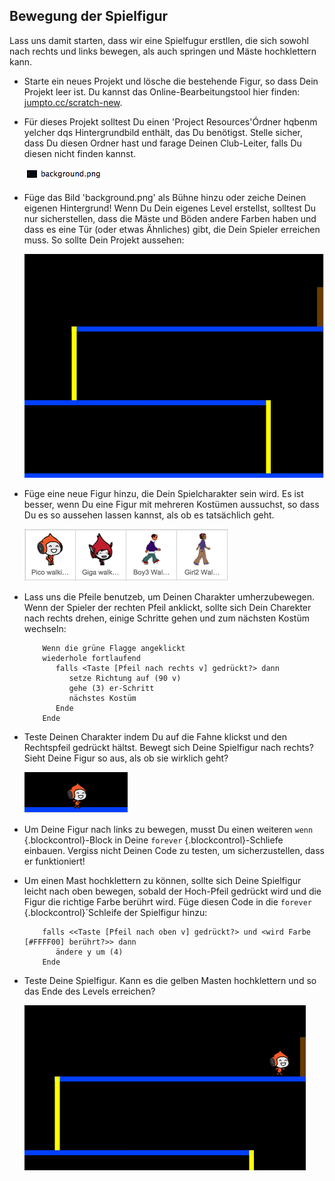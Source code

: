 ## Bewegung der Spielfigur

Lass uns damit starten, dass wir eine Spielfugur erstllen, die sich sowohl nach rechts und links bewegen, als auch springen und Mäste hochklettern kann.

+ Starte ein neues Projekt und lösche die bestehende Figur, so dass Dein Projekt leer ist. Du kannst das Online-Bearbeitungstool hier finden: <a href="http://jumpto.cc/scratch-new">jumpto.cc/scratch-new</a>.

+ Für dieses Projekt solltest Du einen 'Project Resources'Órdner hqbenm yelcher dqs Hintergrundbild enthält, das Du benötigst. Stelle sicher, dass Du diesen Ordner hast und farage Deinen Club-Leiter, falls Du diesen nicht finden kannst.

	![screenshot](images/dodge-resources.png)

+ Füge das Bild 'background.png' als Bühne hinzu oder zeiche Deinen eigenen Hintergrund! Wenn Du Dein eigenes Level erstellst, solltest Du nur sicherstellen, dass die Mäste und Böden andere Farben haben und dass es eine Tür (oder etwas Ähnliches) gibt, die Dein Spieler erreichen muss. So sollte Dein Projekt aussehen:

	![screenshot](images/dodge-background.png)

+ Füge eine neue Figur hinzu, die Dein Spielcharakter sein wird. Es ist besser, wenn Du eine Figur mit mehreren Kostümen aussuchst, so dass Du es so aussehen lassen kannst, als ob es tatsächlich geht.

	![screenshot](images/dodge-characters.png)

+ Lass uns die Pfeile benutzeb, um Deinen Charakter umherzubewegen. Wenn der Spieler der rechten Pfeil anklickt, sollte sich Dein Charekter nach rechts drehen, einige Schritte gehen und zum nächsten Kostüm wechseln:

	```blocks
		Wenn die grüne Flagge angeklickt
		wiederhole fortlaufend
		   falls <Taste [Pfeil nach rechts v] gedrückt?> dann
		      setze Richtung auf (90 v)
		      gehe (3) er-Schritt
		      nächstes Kostüm
		   Ende
		Ende
	```

+ Teste Deinen Charakter indem Du auf die Fahne klickst und den Rechtspfeil gedrückt hältst. Bewegt sich Deine Spielfigur nach rechts? Sieht Deine Figur so aus, als ob sie wirklich geht?

	![screenshot](images/dodge-walking.png)

+ Um Deine Figur nach links zu bewegen, musst Du einen weiteren `wenn` {.blockcontrol}-Block in Deine `forever` {.blockcontrol}-Schliefe einbauen. Vergiss nicht Deinen Code zu testen, um sicherzustellen, dass er funktioniert!

+ Um einen Mast hochklettern zu können, sollte sich Deine Spielfigur leicht nach oben bewegen, sobald der Hoch-Pfeil gedrückt wird und die Figur die richtige Farbe berührt wird. Füge diesen Code in die `forever` {.blockcontrol}´Schleife der Spielfigur hinzu:

	```blocks
		falls <<Taste [Pfeil nach oben v] gedrückt?> und <wird Farbe [#FFFF00] berührt?>> dann
		   ändere y um (4)
		Ende
	```

+ Teste Deine Spielfigur. Kann es die gelben Masten hochklettern und so das Ende des Levels erreichen?

	![screenshot](images/dodge-test-character.png)
